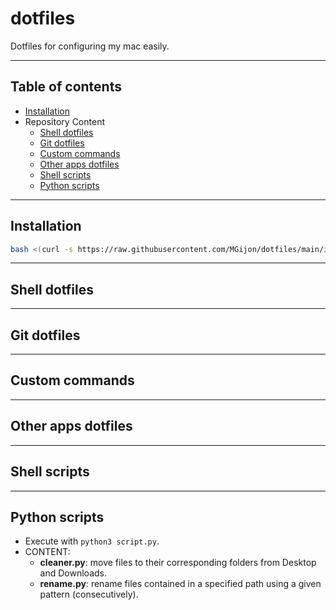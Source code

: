 # dotfiles

Dotfiles for configuring my mac easily.

***

## Table of contents

* [Installation](#-installation)
* Repository Content
	* [Shell dotfiles](#-shell-dotfiles)
	* [Git dotfiles](#-git-dotfiles)
	* [Custom commands](#-custom-commands)
	* [Other apps dotfiles](#other-apps-dotfiles)
	* [Shell scripts](#shell-scripts)
	* [Python scripts](#python-scripts)

***
<a name="#-installation"></a>
## Installation

```bash
bash <(curl -s https://raw.githubusercontent.com/MGijon/dotfiles/main/installer)>
```

***
<a name="#-shell-dotfiles)"></a>
## Shell dotfiles

***
<a name="#-git-dotfiles"></a>
## Git dotfiles

***
<a name="#-custom-commands"></a>
## Custom commands

***
<a name="#other-apps-dotfiles"></a>
## Other apps dotfiles

***
<a name="#shell-scripts"></a>
## Shell scripts

***
<a name="#python-scripts"></a>
## Python scripts 

* Execute with ```python3 script.py```.
* CONTENT:
	* **cleaner.py**: move files to their corresponding folders from Desktop and Downloads.
    * **rename.py**: rename files contained in a specified path  using a given pattern (consecutively).

